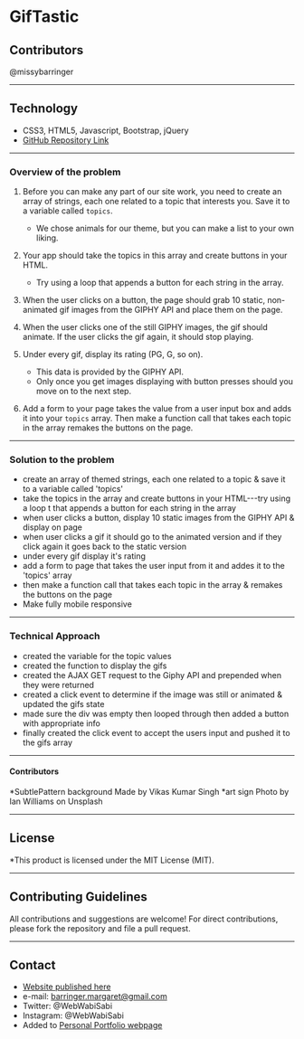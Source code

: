# GifTastic

## Contributors
@missybarringer
____________________________________
## Technology
* CSS3, HTML5, Javascript, Bootstrap, jQuery
* [GitHub Repository Link](https://github.com/missybarringer/GifTastic.git)
____________________________________
### Overview of the problem
1. Before you can make any part of our site work, you need to create an array of strings, each one related to a topic that interests you. Save it to a variable called `topics`.
   * We chose animals for our theme, but you can make a list to your own liking.

2. Your app should take the topics in this array and create buttons in your HTML.
   * Try using a loop that appends a button for each string in the array.

3. When the user clicks on a button, the page should grab 10 static, non-animated gif images from the GIPHY API and place them on the page.

4. When the user clicks one of the still GIPHY images, the gif should animate. If the user clicks the gif again, it should stop playing.

5. Under every gif, display its rating (PG, G, so on).
   * This data is provided by the GIPHY API.
   * Only once you get images displaying with button presses should you move on to the next step.

6. Add a form to your page takes the value from a user input box and adds it into your `topics` array. Then make a function call that takes each topic in the array remakes the buttons on the page.

_________________________________________________________________________________

### Solution to the problem
* create an array of themed strings, each one related to a topic & save it to a variable called 'topics'
* take the topics in the array and create buttons in your HTML---try using a loop t that appends a button for each string in the array
* when user clicks a button, display 10 static images from the GIPHY API & display on page
* when user clicks a gif it should go to the animated version and if they click again it goes back to the static version
* under every gif display it's rating
* add a form to page that takes the user input from it and addes it to the 'topics' array
* then make a function call that takes each topic in the array & remakes the buttons on the page
* Make fully mobile responsive
_________________________________________________________________________________

### Technical Approach
* created the variable for the topic values
* created the function to display the gifs
* created the AJAX GET request to the Giphy API and prepended when they were returned
* created a click event to determine if the image was still or animated & updated the gifs state
* made sure the div was empty then looped through then added a button with appropriate info
* finally created the click event to accept the users input and pushed it to the gifs array
____________________________________
#### Contributors
*SubtlePattern background Made by Vikas Kumar Singh
*art sign Photo by Ian Williams on Unsplash
____________________________________
## License
*This product is licensed under the MIT License (MIT).
____________________________________
## Contributing Guidelines
All contributions and suggestions are welcome!
For direct contributions, please fork the repository and file a pull request.
____________________________________
## Contact
* [Website published here](https://missybarringer.github.io/GifTastic/)
* e-mail: barringer.margaret@gmail.com
* Twitter: @WebWabiSabi
* Instagram: @WebWabiSabi
* Added to [Personal Portfolio webpage](https://missybarringer.github.io/)

